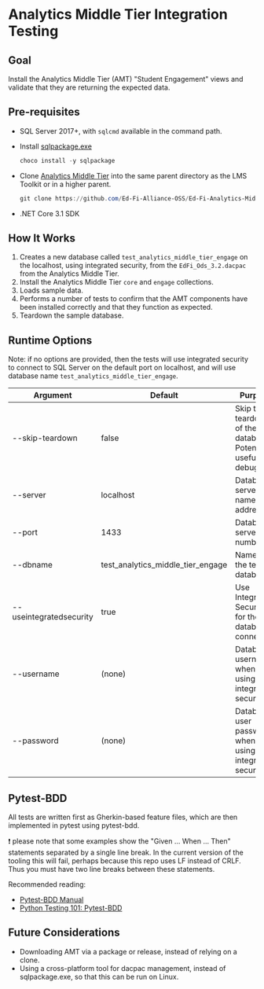 # Analytics Middle Tier Integration Testing

## Goal

Install the Analytics Middle Tier (AMT) "Student Engagement" views and validate
that they are returning the expected data.

## Pre-requisites

* SQL Server 2017+, with `sqlcmd` available in the command path.
* Install
  [sqlpackage.exe](https://docs.microsoft.com/en-us/sql/tools/sqlpackage/sqlpackage?view=sql-server-ver15)

  ```PowerShell
  choco install -y sqlpackage
  ```

* Clone [Analytics Middle
  Tier](https://github.com/Ed-Fi-Alliance-OSS/Ed-Fi-Analytics-Middle-Tier) into
  the same parent directory as the LMS Toolkit or in a higher parent.

  ```PowerShell
  git clone https://github.com/Ed-Fi-Alliance-OSS/Ed-Fi-Analytics-Middle-Tier
  ```

* .NET Core 3.1 SDK

## How It Works

1. Creates a new database called `test_analytics_middle_tier_engage` on the localhost,
   using integrated security, from the `EdFi_Ods_3.2.dacpac` from the Analytics
   Middle Tier.
2. Install the Analytics Middle Tier `core` and `engage` collections.
3. Loads sample data.
4. Performs a number of tests to confirm that the AMT components have been
   installed correctly and that they function as expected.
5. Teardown the sample database.

## Runtime Options

Note: if no options are provided, then the tests will use integrated security to
connect to SQL Server on the default port on localhost, and will use database
name `test_analytics_middle_tier_engage`.

| Argument | Default | Purpose |
| -- | -- | -- |
| --skip-teardown | false | Skip the teardown of the database. Potentially useful for debugging |
| --server | localhost | Database server name or IP address |
| --port | 1433 | Database server port number |
| --dbname | test_analytics_middle_tier_engage | Name of the test database  |
| --useintegratedsecurity | true | Use Integrated Security for the database connection |
| --username | (none) | Database username when not using integrated security |
| --password | (none) | Database user password, when not using integrated security |

## Pytest-BDD

All tests are written first as Gherkin-based feature files, which are then
implemented in pytest using pytest-bdd.

:exclamation: please note that some examples show the "Given ... When ... Then"
statements separated by a single line break. In the current version of the tooling
this will fail, perhaps because this repo uses LF instead of CRLF. Thus you must
have two line breaks between these statements.

Recommended reading:

* [Pytest-BDD Manual](https://pytest-bdd.readthedocs.io/en/latest/)
* [Python Testing 101: Pytest-BDD](https://automationpanda.com/2018/10/22/python-testing-101-pytest-bdd/)

## Future Considerations

* Downloading AMT via a package or release, instead of relying on a clone.
* Using a cross-platform tool for dacpac management, instead of sqlpackage.exe,
  so that this can be run on Linux.
